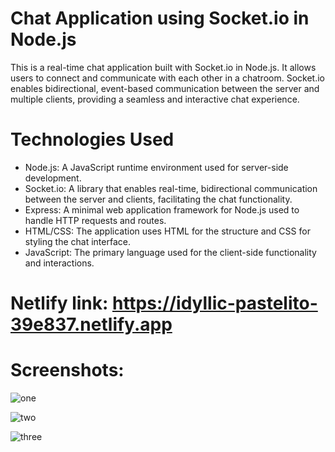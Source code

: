 
# Chat Application using Socket.io in Node.js

This is a real-time chat application built with Socket.io in Node.js. It allows users to connect and communicate with each other in a chatroom. Socket.io enables bidirectional, event-based communication between the server and multiple clients, providing a seamless and interactive chat experience.


# Technologies Used
* Node.js: A JavaScript runtime environment used for server-side development.
* Socket.io: A library that enables real-time, bidirectional communication between the server and clients, facilitating the chat functionality.
* Express: A minimal web application framework for Node.js used to handle HTTP requests and routes.
* HTML/CSS: The application uses HTML for the structure and CSS for styling the chat interface.
* JavaScript: The primary language used for the client-side functionality and interactions.

# Netlify link: https://idyllic-pastelito-39e837.netlify.app

# Screenshots:

![one](https://github.com/mayki21/chit_chat/assets/119392202/3ab0d33d-923d-47b2-a515-e56b429249c8)

![two](https://github.com/mayki21/chit_chat/assets/119392202/6d122bac-ab28-47b6-b3d7-ff2e315d019c)

![three](https://github.com/mayki21/chit_chat/assets/119392202/8d1cda0f-a1d4-463c-bd3b-4bc156adc57c)
